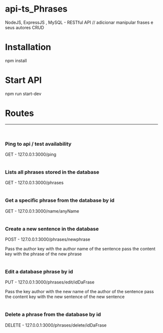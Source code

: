 # api-ts_Phrases
NodeJS, ExpressJS , MySQL - RESTful API // adicionar manipular frases e seus autores CRUD

# Installation #

npm install

# Start API #

npm run start-dev

# Routes #
<hr />
<br />

### Ping to api / test availability ###
GET - 127.0.0.1:3000/ping
<br /> <br /> 

### Lists all phrases stored in the database ###
GET - 127.0.0.1:3000/phrases
<br /> <br /> 

### Get a specific phrase from the database by id ###
GET - 127.0.0.1:3000/name/anyName
<br /> <br /> 

### Create a new sentence in the database ###
POST - 127.0.0.1:3000/phrases/newphrase

Pass the author key with the author name of the sentence
pass the content key with the phrase of the new phrase
<br /> <br /> 

### Edit a database phrase by id ###
PUT - 127.0.0.1:3000/phrases/edit/idDaFrase

Pass the key author with the new name of the author of the sentence
pass the content key with the new sentence of the new sentence
<br /> <br /> 

### Delete a phrase from the database by id ###
DELETE - 127.0.0.1:3000/phrases/delete/idDaFrase
